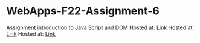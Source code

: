 # WebApps-F22-Assignment-6
Assignment introduction to Java Script and DOM
Hosted at: [Link](https://44-563-web-apps-f22.github.io/44563-webapps-assignment-6-ashok-gitrepos/musician.html)
Hosted at: [Link](https://44-563-web-apps-f22.github.io/44563-webapps-assignment-6-ashok-gitrepos/discount.html)
Hosted at: [Link](https://44-563-web-apps-f22.github.io/44563-webapps-assignment-6-ashok-gitrepos/vacation.html)
